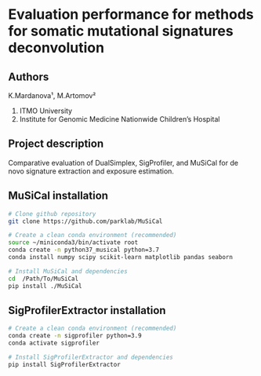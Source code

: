 # Evaluation performance for methods for somatic mutational signatures deconvolution
## Authors
K.Mardanova¹, M.Artomov² 
1. ITMO University
2. Institute for Genomic Medicine Nationwide Children’s Hospital
## Project description

Comparative evaluation of DualSimplex, SigProfiler, and MuSiCal for de novo signature extraction and exposure estimation.


## MuSiCal installation

```bash
# Clone github repository
git clone https://github.com/parklab/MuSiCal

# Create a clean conda environment (recommended)
source ~/miniconda3/bin/activate root
conda create -n python37_musical python=3.7
conda install numpy scipy scikit-learn matplotlib pandas seaborn

# Install MuSiCal and dependencies
cd  /Path/To/MuSiCal
pip install ./MuSiCal
```

## SigProfilerExtractor installation
```bash
# Create a clean conda environment (recommended)
conda create -n sigprofiler python=3.9
conda activate sigprofiler

# Install SigProfilerExtractor and dependencies
pip install SigProfilerExtractor
```
